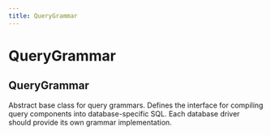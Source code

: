 ```yaml
---
title: QueryGrammar
---
```


# QueryGrammar








## QueryGrammar


Abstract base class for query grammars.
Defines the interface for compiling query components into database-specific SQL.
Each database driver should provide its own grammar implementation.





